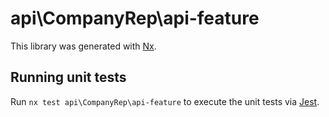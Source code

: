 # api\CompanyRep\api-feature

This library was generated with [Nx](https://nx.dev).

## Running unit tests

Run `nx test api\CompanyRep\api-feature` to execute the unit tests via [Jest](https://jestjs.io).
